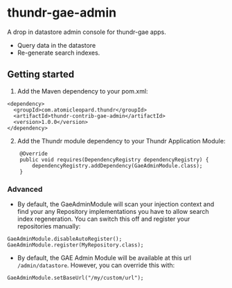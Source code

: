 thundr-gae-admin
=================

A drop in datastore admin console for thundr-gae apps.

* Query data in the datastore
* Re-generate search indexes.

## Getting started

1. Add the Maven dependency to your pom.xml:
```
<dependency>
  <groupId>com.atomicleopard.thundr</groupId>
  <artifactId>thundr-contrib-gae-admin</artifactId>
  <version>1.0.0</version>
</dependency>
```

2. Add the Thundr module dependency to your Thundr Application Module:
```
	@Override
	public void requires(DependencyRegistry dependencyRegistry) {
		dependencyRegistry.addDependency(GaeAdminModule.class);
	}
```

### Advanced

* By default, the GaeAdminModule will scan your injection context and find your any Repository implementations you have to allow search index regeneration. You can switch this off and register your repositories manually:
```
GaeAdminModule.disableAutoRegister();
GaeAdminModule.register(MyRepository.class);
```

* By default, the GAE Admin Module will be available at this url `/admin/datastore`. However, you can override this with:
```
GaeAdminModule.setBaseUrl("/my/custom/url");
```

